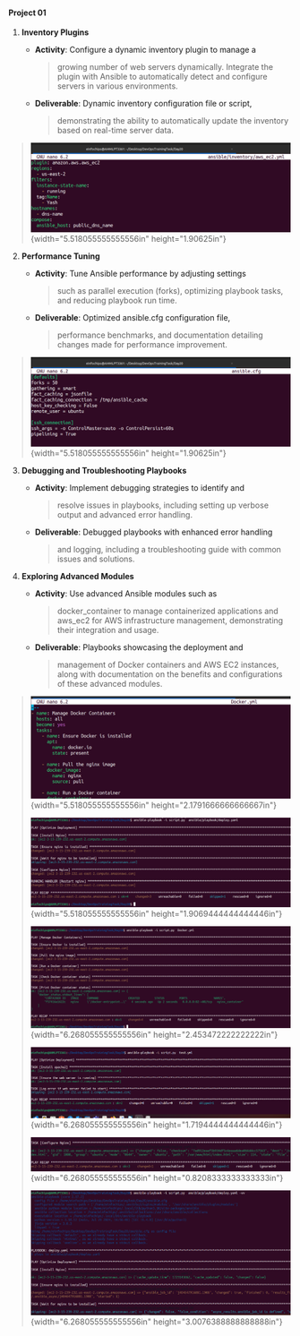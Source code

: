 #### **Project 01**

1.  **Inventory Plugins**

    -   **Activity**: Configure a dynamic inventory plugin to manage a
        > growing number of web servers dynamically. Integrate the
        > plugin with Ansible to automatically detect and configure
        > servers in various environments.

    -   **Deliverable**: Dynamic inventory configuration file or script,
        > demonstrating the ability to automatically update the
        > inventory based on real-time server data.

> ![](.//media/image1.png){width="5.518055555555556in"
> height="1.90625in"}

2.  **Performance Tuning**

    -   **Activity**: Tune Ansible performance by adjusting settings
        > such as parallel execution (forks), optimizing playbook tasks,
        > and reducing playbook run time.

    -   **Deliverable**: Optimized ansible.cfg configuration file,
        > performance benchmarks, and documentation detailing changes
        > made for performance improvement.

> ![](.//media/image2.png){width="5.518055555555556in"
> height="1.90625in"}

3.  **Debugging and Troubleshooting Playbooks**

    -   **Activity**: Implement debugging strategies to identify and
        > resolve issues in playbooks, including setting up verbose
        > output and advanced error handling.

    -   **Deliverable**: Debugged playbooks with enhanced error handling
        > and logging, including a troubleshooting guide with common
        > issues and solutions.

4.  **Exploring Advanced Modules**

    -   **Activity**: Use advanced Ansible modules such as
        > docker\_container to manage containerized applications and
        > aws\_ec2 for AWS infrastructure management, demonstrating
        > their integration and usage.

    -   **Deliverable**: Playbooks showcasing the deployment and
        > management of Docker containers and AWS EC2 instances, along
        > with documentation on the benefits and configurations of these
        > advanced modules.

> ![](.//media/image3.png){width="5.518055555555556in"
> height="2.1791666666666667in"}
>
> ![](.//media/image4.png){width="5.518055555555556in"
> height="1.9069444444444446in"}
>
> ![](.//media/image5.png){width="6.268055555555556in"
> height="2.453472222222222in"}
>
> ![](.//media/image6.png){width="6.268055555555556in"
> height="1.7194444444444446in"}
>
> ![](.//media/image7.png){width="6.268055555555556in"
> height="0.8208333333333333in"}
>
> ![](.//media/image8.png){width="6.268055555555556in"
> height="3.0076388888888888in"}
